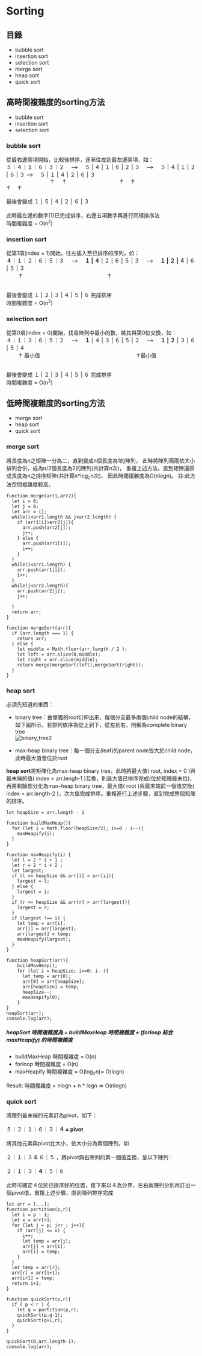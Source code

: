 # Sorting

## 目錄
* bubble sort
* insertion sort
* selection sort
* merge sort 
* heap sort
* quick sort
  
## 高時間複雜度的sorting方法
* bubble sort
* insertion sort
* selection sort<br />
### bubble sort <br />
從最右邊兩項開始，比較後排序，逐漸往左到最左邊兩項，如：<br />
５｜４｜１｜６｜３｜２  &emsp;-->&emsp;  ５ | ４ | １ | ６ | ２ | ３ &emsp;-->&emsp; ５ | ４ | １ | ２ | ６ | ３ -->&emsp; ５ | １ | ４ | ２ | ６ | ３<br />
&emsp;&emsp;&emsp;&emsp;&emsp;&emsp;&emsp;&emsp; ↑&emsp;&ensp;↑&emsp;&emsp;&emsp;&emsp;&emsp;&emsp;&emsp;&emsp; &emsp;&ensp; ↑&emsp; ↑ &emsp;&emsp;&emsp; &emsp;&emsp;&emsp; &emsp; &emsp; &ensp;↑&emsp; ↑ <br /><br />
最後會變成 １ | ５ | ４ | ２ | ６ | ３ <br /><br />
此時最左邊的數字(1)已完成排序，右邊五項數字再進行同樣排序法 <br />
時間複雜度 = O(n<sup>2</sup>)<br />
### insertion sort <br />
從第1項(index = 1)開始，往左插入至已排序的序列，如：<br />
**４**｜１｜２｜６｜５｜３  &emsp;-->&emsp;  **１ | ４** | ２ | ６ | ５ | ３ &emsp;-->&emsp; **１ | ２ | ４** | ６ | ５ | ３ <br />
&emsp;&emsp; ↑ &emsp;&emsp;&emsp;&emsp;&emsp;&emsp;&emsp;&emsp;&emsp;&emsp;&emsp;&emsp;&emsp;&emsp;&ensp;　 ↑<br /><br />

最後會變成 １ | ２ | ３ | ４ | ５ | ６ 完成排序<br />
時間複雜度 = O(n<sup>2</sup>)<br />
### selection sort <br />
從第0項(index = 0)開始，找尋陣列中最小的數，將其與第0位交換，如：<br />
４｜１｜３｜６｜５｜２  &emsp;-->&emsp;  **１** | ４ | ３ | ６ | ５ | ２ &emsp;-->&emsp; **１ | ２** | ３ | ６ | ５ | ４ <br />
&emsp;&emsp; ↑ 最小值&emsp;&emsp;&emsp;&emsp;&emsp;&emsp;&emsp;&emsp;&emsp;&emsp;&emsp;&emsp;&emsp;&emsp;&emsp;&emsp;&ensp;&ensp;　 ↑最小值<br /><br />

最後會變成 １ | ２ | ３ | ４ | ５ | ６ 完成排序<br />
時間複雜度 = O(n<sup>2</sup>)<br />

## 低時間複雜度的sorting方法
* merge sort
* heap sort
* quick sort
### merge sort <br />
將長度為n之矩陣一分為二，直到變成n個長度為1的陣列，
此時將陣列兩兩依大小排列合併，成為n/2個長度為2的陣列(共計算n次)，
重複上述方法，直到矩陣還原成長度為n之排序矩陣(共計算n*log<sub>2</sub>n次)，
因此時間複雜度為O(nlogn)。
註:此方法空間複雜度較高。
```
function merge(arr1,arr2){
  let i = 0;
  let j = 0;
  let arr = [];
  while(i<arr1.length && j<arr2.length) {
    if (arr1[i]>arr2[j]){
      arr.push(arr2[j]);
      j++;
    } else {
      arr.push(arr1[i]);
      i++;
    }
  }
  while(i<arr1.length) {
    arr.push(arr1[i]);
    i++;
  }
  while(j<arr2.length){
    arr.push(arr2[j]);
    j++;

  }
  return arr;
}

function mergeSort(arr){
  if (arr.length === 1) {
    return arr;
  } else {
    let middle = Math.floor(arr.length / 2 );
    let left = arr.slice(0,middle);
    let right = arr.slice(middle);
    return merge(mergeSort(left),mergeSort(right));
  }
}
```
### heap sort 
必須先知道的東西：
* binary tree：由單獨的root衍伸出來，每個分支最多兩個child node的結構，如下圖所示，若排列依序為從上到下，從左到右，則稱為complete binary tree </br>
![binary_tree2](https://raw.githubusercontent.com/Samuel-Fan/photo/main/binary-tree-2.JPG)

* max-heap binary tree：每一個分支(leaf)的parent node皆大於child node，此時最大值會位於root

**heap sort**將矩陣化為max-heap binary tree，此時將最大值( root, index = 0 )與最末端的值( index = arr.lengh-1 )互換，則最大值已排序完成(位於矩陣最末位)，再將剩餘部分化為max-heap binary tree，最大值( root )與最末端前一個值交換( index = arr.length-2 )，次大值完成排序。重複進行上述步驟，直到完成整個矩陣的排序。</br>

```
let heapSize = arr.length - 1

function buildMaxHeap(){
  for (let i = Math.floor(heapSize/2); i>=0 ; i--){
    maxHeapify(i);
  }
}

function maxHeapify(i) {
  let l = 2 * i + 1 ;
  let r = 2 * i + 2 ;
  let largest;
  if (l <= heapSize && arr[l] > arr[i]){
    largest = l;
  } else {
    largest = i;
  }
  if (r <= heapSize && arr[r] > arr[largest]){
    largest = r;
  }
  if (largest !== i) {
    let temp = arr[i]; 
    arr[i] = arr[largest]; 
    arr[largest] = temp; 
    maxHeapify(largest);
  }
}

function heapSort(arr){
    buildMaxHeap();
    for (let i = heapSize; i>=0; i--){
      let temp = arr[0];
      arr[0] = arr[heapSize];
      arr[heapSize] = temp;
      heapSize--;
      maxHeapify(0);
    }
}
heapSort(arr);
console.log(arr);
```
##### heapSort 時間複雜度為 = buildMaxHeap 時間複雜度 + (forloop 結合 maxHeapify) 的時間複雜度
* buildMaxHeap 時間複雜度 = O(n)
* forloop 時間複雜度 = O(n)
* maxHeapify 時間複雜度 = O(log<sub>2</sub>n)= O(logn)

Result: 時間複雜度 = nlogn + n * logn => O(nlogn)

### quick sort
將陣列最末端的元素訂為pivot，如下：</br></br>
５｜２｜１｜６｜３｜**４ = pivot** </br></br>
將其他元素與pivot比大小，依大小分為兩個陣列，如</br></br>
２｜１｜３  &  ６｜５  ，將pivot與右陣列的第一個值互換，呈以下陣列：</br></br>
２｜１｜３｜**４**｜５｜６　</br></br>此時可確定４位於已排序好的位置，接下來以４為分界，左右兩陣列分別再訂出一個pivot值，重複上述步驟，直到陣列排序完成

```
let arr = [...];
function partition(p,r){
  let i = p - 1;
  let x = arr[r];
  for (let j = p; j<r ; j++){
    if (arr[j] <= x) {
      i++;
      let temp = arr[j];
      arr[j] = arr[i];
      arr[i] = temp;
    }
  }
  let temp = arr[r];
  arr[r] = arr[i+1];
  arr[i+1] = temp;
  return i+1;
}

function quickSort(p,r){
  if ( p < r ) {
    let q = partition(p,r);
    quickSort(p,q-1);
    quickSort(q+1,r);
  }
}

quickSort(0,arr.length-1);
console.log(arr);
```
